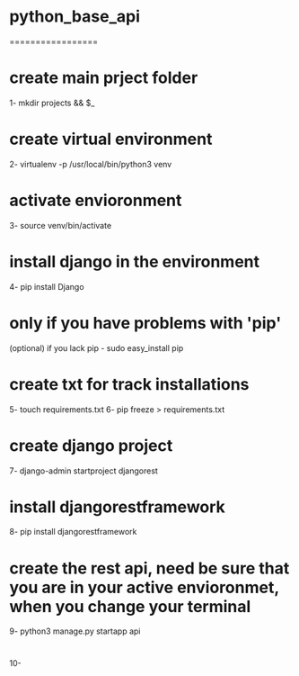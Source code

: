 # python_base_api
=================
# create main prject folder
1- mkdir projects && $_ 
# create virtual environment
2- virtualenv -p /usr/local/bin/python3 venv
# activate envioronment
3- source venv/bin/activate
# install django in the environment
4- pip install Django
# only if you have problems with 'pip'
(optional) if you lack pip - sudo easy_install pip
# create txt for track installations
5- touch requirements.txt
6- pip freeze > requirements.txt
# create django project
7- django-admin startproject djangorest
# install djangorestframework
8- pip install djangorestframework
# create the rest api, need be sure that you are in your active envioronmet, when you change your terminal
9- python3 manage.py startapp api
#
10-
